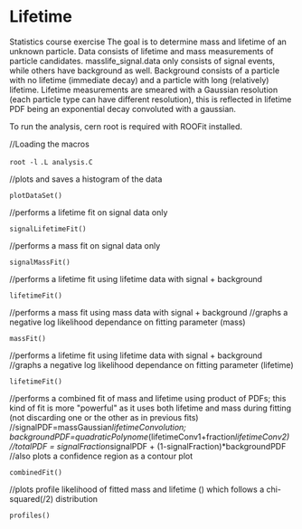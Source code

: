 # Lifetime
Statistics course exercise
The goal is to determine mass and lifetime of an unknown particle. Data consists of lifetime and mass measurements of particle candidates. masslife_signal.data only consists of signal events, while others have background as well. Background consists of a particle with no lifetime (immediate decay) and a particle with long (relatively) lifetime. Lifetime measurements are smeared with a Gaussian resolution (each particle type can have different resolution), this is reflected in lifetime PDF being an exponential decay convoluted with a gaussian.

To run the analysis, cern root is required with ROOFit installed.

//Loading the macros

```root -l```
```.L analysis.C```

//plots and saves a histogram of the data

```plotDataSet()```

//performs a lifetime fit on signal data only

```signalLifetimeFit()```

//performs a mass fit on signal data only

```signalMassFit()```

//performs a lifetime fit using lifetime data with signal + background

```lifetimeFit()```

//performs a mass fit using mass data with signal + background
//graphs a negative log likelihood dependance on fitting parameter (mass)

```massFit()```

//performs a lifetime fit using lifetime data with signal + background
//graphs a negative log likelihood dependance on fitting parameter (lifetime)

```lifetimeFit()```

//performs a combined fit of mass and lifetime using product of PDFs; this kind of fit is more "powerful" as it uses both lifetime and mass during fitting (not discarding one or the other as in previous fits)
//signalPDF=massGaussian*lifetimeConvolution; backgroundPDF=quadraticPolynome*(lifetimeConv1+fraction*lifetimeConv2)
//totalPDF = signalFraction*signalPDF + (1-signalFraction)*backgroundPDF
//also plots a confidence region as a contour plot

```combinedFit()```

//plots profile likelihood of fitted mass and lifetime () which follows a chi-squared(/2) distribution

```profiles()```
